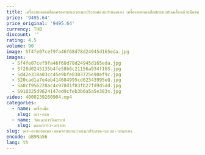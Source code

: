 ```yaml
---
title: เครื่องหยอดเมล็ดแครอทหกแถวอเนกประสงค์แบบกําหนดเอง เครื่องหยอดเมล็ดผักแบบขับเคลื่อนด้วยมือขนาดเล็ก
price: '9495.64'
price_original: '9495.64'
currency: THB
discount: ''
rating: 4.5
volume: 90
image: Sf4fe07cef9fa46f68d78d24945d165eda.jpg
images:
  - Sf4fe07cef9fa46f68d78d24945d165eda.jpg
  - Sf28d0245135b4fe58b6c21156a934f16S.jpg
  - Sd42e318a03cc45e9bfe0303725e90ef9c.jpg
  - S20cad1a7e4eb414684995cd62343995eQ.jpg
  - Sa8cf956228ac4c978d1f83fb27fd9d5dd.jpg
  - S910325d9624147ed9cfeb3b6a5a5e383s.jpg
video: 4000239260904.mp4
categories:
  - name: เครื่องมือ
    slug: เคร-องม
  - name: วัดและการวิเคราะห์
    slug: ดและการว-เคราะห
slug: เคร-องหยอดเมล-ดแครอทหกแถวอเนกประสงค-แบบก-าหนดเอง
encode: oB9Na56
lang: th
---
```

  